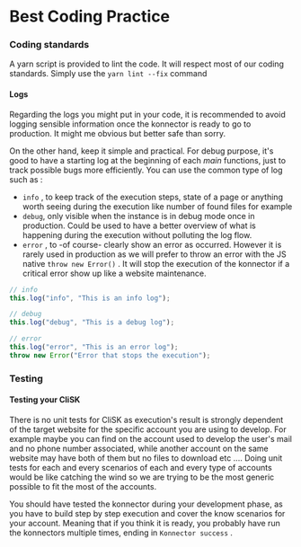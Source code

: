 # Best Coding Practice

### Coding standards

A yarn script is provided to lint the code. It will respect most of our coding standards. Simply use the `yarn lint --fix` command

#### Logs

Regarding the logs you might put in your code, it is recommended to avoid logging sensible information once the konnector is ready to go to production.
It might me obvious but better safe than sorry.

On the other hand, keep it simple and practical. For debug purpose, it's good to have a starting log at the beginning of each _main_ functions, just to track possible bugs more efficiently. You can use the common type of log such as :

- `info` , to keep track of the execution steps, state of a page or anything worth seeing during the execution like number of found files for example
- `debug`, only visible when the instance is in debug mode once in production. Could be used to have a better overview of what is happening during the execution without polluting the log flow.
- `error` , to -of course- clearly show an error as occurred. However it is rarely used in production as we will prefer to throw an error with the JS native `throw new Error()` . It will stop the execution of the konnector if a critical error show up like a website maintenance.

```javascript
// info
this.log("info", "This is an info log");

// debug
this.log("debug", "This is a debug log");

// error
this.log("error", "This is an error log");
throw new Error("Error that stops the execution");
```

### Testing

#### Testing your CliSK

There is no unit tests for CliSK as execution's result is strongly dependent of the target website for the specific account you are using to develop. For example maybe you can find on the account used to develop the user's mail and no phone number associated, while another account on the same website may have both of them but no files to download etc .... Doing unit tests for each and every scenarios of each and every type of accounts would be like catching the wind so we are trying to be the most generic possible to fit the most of the accounts.

You should have tested the konnector during your development phase, as you have to build step by step execution and cover the know scenarios for your account. Meaning that if you think it is ready, you probably have run the konnectors multiple times, ending in `Konnector success` .
